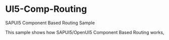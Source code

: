 # UI5-Comp-Routing

SAPUI5 Component Based Routing Sample

This sample shows how SAPUI5/OpenUI5 Component Based Routing works,
